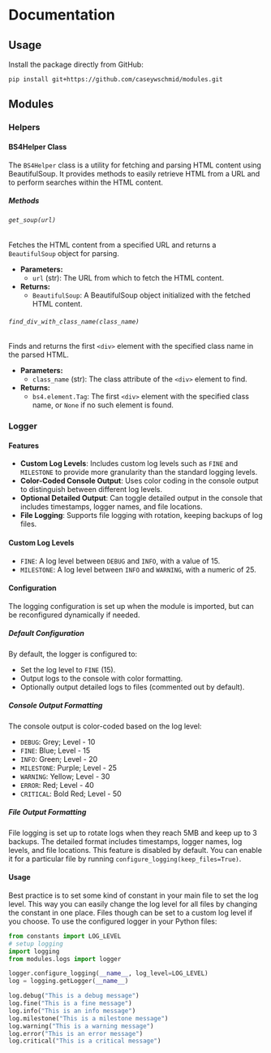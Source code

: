 # Documentation

## Usage

Install the package directly from GitHub:

`pip install git+https://github.com/caseywschmid/modules.git`

## Modules

### Helpers

#### BS4Helper Class

The `BS4Helper` class is a utility for fetching and parsing HTML content using
BeautifulSoup. It provides methods to easily retrieve HTML from a URL and to
perform searches within the HTML content.

##### Methods

###### `get_soup(url)`

Fetches the HTML content from a specified URL and returns a `BeautifulSoup`
object for parsing.

- **Parameters:**
  - `url` (str): The URL from which to fetch the HTML content.
- **Returns:**
  - `BeautifulSoup`: A BeautifulSoup object initialized with the fetched HTML
    content.

###### `find_div_with_class_name(class_name)`

Finds and returns the first `<div>` element with the specified class name in the
parsed HTML.

- **Parameters:**
  - `class_name` (str): The class attribute of the `<div>` element to find.
- **Returns:**
  - `bs4.element.Tag`: The first `<div>` element with the specified class name,
    or `None` if no such element is found.

### Logger

#### Features

- **Custom Log Levels**: Includes custom log levels such as `FINE` and
  `MILESTONE` to provide more granularity than the standard logging levels.
- **Color-Coded Console Output**: Uses color coding in the console output to
  distinguish between different log levels.
- **Optional Detailed Output**: Can toggle detailed output in the console that
  includes timestamps, logger names, and file locations.
- **File Logging**: Supports file logging with rotation, keeping backups of log
  files.

#### Custom Log Levels

- `FINE`: A log level between `DEBUG` and `INFO`, with a value of 15.
- `MILESTONE`: A log level between `INFO` and `WARNING`, with a numeric of 25.

#### Configuration

The logging configuration is set up when the module is imported, but can be
reconfigured dynamically if needed. 

##### Default Configuration

By default, the logger is configured to:

- Set the log level to `FINE` (15).
- Output logs to the console with color formatting.
- Optionally output detailed logs to files (commented out by default).

##### Console Output Formatting

The console output is color-coded based on the log level:

- `DEBUG`:      Grey;        Level - 10
- `FINE`:       Blue;        Level - 15
- `INFO`:       Green;       Level - 20
- `MILESTONE`:  Purple;      Level - 25
- `WARNING`:    Yellow;      Level - 30
- `ERROR`:      Red;         Level - 40
- `CRITICAL`:   Bold Red;    Level - 50

##### File Output Formatting

File logging is set up to rotate logs when they reach 5MB and keep up to 3
backups. The detailed format includes timestamps, logger names, log levels, and
file locations. This feature is disabled by default. You can enable it for a
particular file by running `configure_logging(keep_files=True)`.

#### Usage

Best practice is to set some kind of constant in your main file to set the log
level. This way you can easily change the log level for all files by changing
the constant in one place. Files though can be set to a custom log level if you
choose. To use the configured logger in your Python files: 

```python
from constants import LOG_LEVEL
# setup logging
import logging
from modules.logs import logger

logger.configure_logging(__name__, log_level=LOG_LEVEL)
log = logging.getLogger(__name__)

log.debug("This is a debug message")
log.fine("This is a fine message")
log.info("This is an info message")
log.milestone("This is a milestone message")
log.warning("This is a warning message")
log.error("This is an error message")
log.critical("This is a critical message")
```
